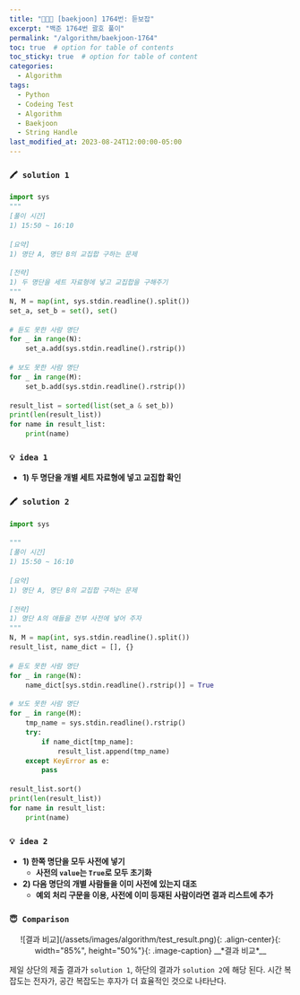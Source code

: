 ```yaml
---
title: "👩‍💻🔠 [baekjoon] 1764번: 듣보잡"
excerpt: "백준 1764번 괄호 풀이"
permalink: "/algorithm/baekjoon-1764"
toc: true  # option for table of contents
toc_sticky: true  # option for table of content
categories:
  - Algorithm
tags:
  - Python
  - Codeing Test
  - Algorithm
  - Baekjoon
  - String Handle
last_modified_at: 2023-08-24T12:00:00-05:00
---
```


### `🖍️ solution 1`

```python
import sys
"""
[풀이 시간]
1) 15:50 ~ 16:10

[요약]
1) 명단 A, 명단 B의 교집합 구하는 문제

[전략]
1) 두 명단을 세트 자료형에 넣고 교집합을 구해주기
"""
N, M = map(int, sys.stdin.readline().split())
set_a, set_b = set(), set()

# 듣도 못한 사람 명단
for _ in range(N):
    set_a.add(sys.stdin.readline().rstrip())

# 보도 못한 사람 명단
for _ in range(M):
    set_b.add(sys.stdin.readline().rstrip())

result_list = sorted(list(set_a & set_b))
print(len(result_list))
for name in result_list:
    print(name)
```

### `💡 idea 1`

- **1) 두 명단을 개별 세트 자료형에 넣고 교집합 확인**

### `🖍️ solution 2`

```python
import sys

"""
[풀이 시간]
1) 15:50 ~ 16:10

[요약]
1) 명단 A, 명단 B의 교집합 구하는 문제

[전략]
1) 명단 A의 애들을 전부 사전에 넣어 주자
"""
N, M = map(int, sys.stdin.readline().split())
result_list, name_dict = [], {}

# 듣도 못한 사람 명단
for _ in range(N):
    name_dict[sys.stdin.readline().rstrip()] = True

# 보도 못한 사람 명단
for _ in range(M):
    tmp_name = sys.stdin.readline().rstrip()
    try:
        if name_dict[tmp_name]:
            result_list.append(tmp_name)
    except KeyError as e:
        pass

result_list.sort()
print(len(result_list))
for name in result_list:
    print(name)
```

### `💡 idea 2`

- **1) 한쪽 명단을 모두 사전에 넣기**
    - **사전의 `value`는 `True`로 모두 초기화**
- **2) 다음 명단의 개별 사람들을 이미 사전에 있는지 대조**
    - **예외 처리 구문을 이용, 사전에 이미 등재된 사람이라면 결과 리스트에 추가**

### `😇 Comparison`

<p markdown="1" align="center">
![결과 비교](/assets/images/algorithm/test_result.png){: .align-center}{: width="85%", height="50%"}{: .image-caption}
__*결과 비교*__
</p>

제일 상단의 제출 결과가 `solution 1`, 하단의 결과가 `solution 2`에 해당 된다. 시간 복잡도는 전자가, 공간 복잡도는 후자가 더 효율적인 것으로 나타난다.